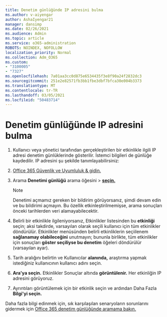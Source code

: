 ```yaml
---
title: Denetim günlüğünde IP adresini bulma
ms.author: v-aiyengar
author: AshaIyengar21
manager: dansimp
ms.date: 02/26/2021
ms.audience: Admin
ms.topic: article
ms.service: o365-administration
ROBOTS: NOINDEX, NOFOLLOW
localization_priority: Normal
ms.collection: Adm_O365
ms.custom:
- "3100005"
- "7327"
ms.openlocfilehash: 7a01aa3cc0d875e6534435f3e8f90a24f2832dc3
ms.sourcegitcommit: 251e2e82571fb3bb1fbe3dbf7bfca30e004b3373
ms.translationtype: MT
ms.contentlocale: tr-TR
ms.lasthandoff: 03/05/2021
ms.locfileid: "50483714"
---
```

# <a name="find-the-ip-address-in-audit-log"></a>Denetim günlüğünde IP adresini bulma

1. Kullanıcı veya yönetici tarafından gerçekleştirilen bir etkinlikle ilgili IP adresi denetim günlüklerinde gösterilir. İstemci bilgileri de günlüğe kaydedilir. IP adresini şu şekilde tanımlayabilirsiniz:

1. [Office 365 Güvenlik ve Uyumluluk & gidin.](https://go.microsoft.com/fwlink/p/?linkid=2077143)
1. Arama **Denetimi günlüğü** arama öğesini  >  **[seçin.](https://go.microsoft.com/fwlink/?linkid=2103759)**
    > [!NOTE]
    > Denetimi açmamız gereken bir bildirim görüyorsanız, şimdi devam edin ve bu bildirimi açmayın. Bu özellik etkinleştirilmemişse, arama sonuçları önceki tarihlerden veri alamayabilecektir.
1. Belirli bir etkinlikle ilgileniyorsanız, Etkinlikler listesinden bu **etkinliği** seçin; aksi takdirde, varsayılan olarak seçili kullanıcı için tüm etkinlikler döndürülür. Etkinlikler menüsünden belirli etkinliklerin seçiilenem **sağlanamay olabileceğini** unutmayın; bununla birlikte, tüm etkinlikler için sonuçları **göster seçiliyse bu denetim** öğeleri döndürülür (varsayılan ayar).
1. Tarih aralığını belirtin ve Kullanıcılar **alanında,** araştırma yapmak istediğiniz kullanıcının kullanıcı adını seçin.
1. **Ara'ya seçin.** Etkinlikler Sonuçlar altında **görüntülenir.** Her etkinliğin IP adresini görüyoruz.
1. Ayrıntıları görüntülemek için bir etkinlik seçin ve ardından Daha Fazla **Bilgi'yi seçin.**

Daha fazla bilgi edinmek için, sık karşılaşılan senaryoların sorunlarını gidermek için [Office 365 denetim günlüğünde aramama bakın.](https://go.microsoft.com/fwlink/?linkid=2103944)